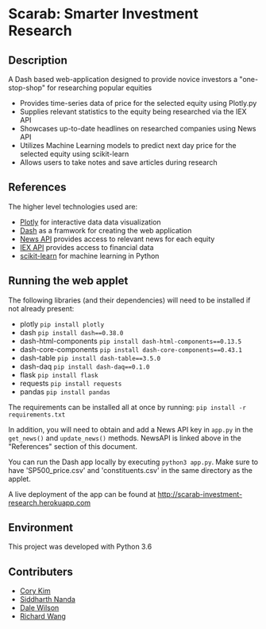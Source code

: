 # Scarab: Smarter Investment Research

## Description

A Dash based web-application designed to provide novice investors a "one-stop-shop" for researching popular equities

+ Provides time-series data of price for the selected equity using Plotly.py
+ Supplies relevant statistics to the equity being researched via the IEX API
+ Showcases up-to-date headlines on researched companies using News API
+ Utilizes Machine Learning models to predict next day price for the selected equity using scikit-learn
+ Allows users to take notes and save articles during research

## References

The higher level technologies used are:

+ [Plotly](https://plot.ly) for interactive data data visualization
+ [Dash](https://plot.ly/products/dash/) as a framwork for creating the web application
+ [News API](https://newsapi.org) provides access to relevant news for each equity
+ [IEX API](https://iextrading.com/developer/docs/) provides access to financial data
+ [scikit-learn](https://scikit-learn.org/stable/) for machine learning in Python

## Running the web applet

The following libraries (and their dependencies) will need to be installed if not already present:

+ plotly `pip install plotly`
+ dash `pip install dash==0.38.0`
+ dash-html-components `pip install dash-html-components==0.13.5`
+ dash-core-components `pip install dash-core-components==0.43.1`
+ dash-table `pip install dash-table==3.5.0`
+ dash-daq `pip install dash-daq==0.1.0`
+ flask `pip install flask`
+ requests `pip install requests`
+ pandas `pip install pandas`

The requirements can be installed all at once by running: `pip install -r requirements.txt`

In addition, you will need to obtain and add a News API key in `app.py` in the `get_news()` and `update_news()` methods. NewsAPI is linked above in the "References" section of this document.

You can run the Dash app locally by executing `python3 app.py`. Make sure to have 'SP500_price.csv' and 'constituents.csv' in the same directory as the applet.

A live deployment of the app can be found at http://scarab-investment-research.herokuapp.com

## Environment

This project was developed with Python 3.6

## Contributers

+ [Cory Kim](https://www.linkedin.com/in/coryjkim/)
+ [Siddharth Nanda](https://www.linkedin.com/in/sidNan21)
+ [Dale Wilson](https://www.linkedin.com/in/dale-wilson-4a3893150/)
+ [Richard Wang](https://www.linkedin.com/in/yicheng-richard-wang-5b198a149/)
